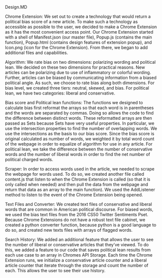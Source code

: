 Design.MD

Chrome Extension:
We set out to create a technology that would return a political bias score of a new article. To make such a technology as accessible as possible to the user, we decided to make a Chrome Extension as it has the most convenient access point. Our Chrome Extension started with a shell of Manifest.json (our master file), Popup.js (contains the main function), Popup.html (contains design features of extension popup), and Icon.png (icon for the Chrome Extension). From there, we began to add additional files and capabilities.   

Algorithm:
We rate bias on two dimensions: polarizing wording and political lean. We decided on these two dimensions for practical reasons. New articles can be polarizing due to use of inflammatory or colorful wording. Further, articles can be biased by communicating information from a biased political angle. As such, we choose to rate bias along both dimensions. For bias level, we created three tiers: neutral, skewed, and bias. For political lean, we have two categories: liberal and conservative. 

Bias score and Political lean functions:
The functions we designed to calculate bias first reformat the arrays so that each word is in parentheses and the words are separated by commas. Doing so allows the code to find the difference between distinct words. These reformatted arrays are then passed as Sets because Sets have very useful properties. In particular, we use the intersection properties to find the number of overlapping words. We use the intersections as the basis to our bias score. Since the bias score is original calculated as number of words, we weighted it by total word count of the webpage in order to equalize of algorithm for use in any article. For political lean, we take the difference between the number of conservative words and the number of liberal words in order to find the net number of political charged words. 
  
Scraper:
In order to access words used in the article, we needed to scrape the webpage for words used. To do so, we created another file called content.js that listen to when the Chrome Extension is called (so that it is only called when needed) and then pull the data from the webpage and return that data as an array to the main function). We used the AddListener method to listen to the event of the Chrome Extension being opened. 

Text Files and Converter:
We created text files of conservative and liberal words that are common in American political discourse. For biased words, we used the bias text files from the 2016 CS50 Twitter Sentiments Pset. Because Chrome Extensions do not have a robust text file cabinet, we created a python converter function, because python is a good language to do so, and created new texts files with arrays of flagged words. 

Search History:
We added an additional feature that allows the user to see the number of liberal or conservative articles that they’ve viewed. To do this, we added a feature to our code that saves political lean results from each use case to an array in Chromes API Storage. Each time the Chrome Extension runs, we initialize a conservative article counter and a liberal article counter that iterate through the storage and count the number of each. This allows the user to see their use history. 



